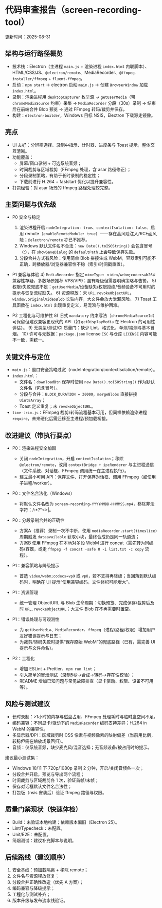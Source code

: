 # 代码审查报告（screen-recording-tool）

更新时间：2025-08-31

## 架构与运行路径概览

- 技术栈：Electron（主进程 `main.js` + 渲染进程 `index.html` 内联脚本）、HTML/CSS/JS、`@electron/remote`、MediaRecorder、`@ffmpeg-installer/ffmpeg` + `fluent-ffmpeg`。
- 启动：`npm start` -> electron 启动 `main.js` -> 创建 `BrowserWindow` 加载 `index.html`。
- 录制：渲染进程用 `desktopCapturer` 枚举源 -> `getUserMedia`（带 `chromeMediaSource` 约束）采集 -> `MediaRecorder` 分段（30s）录制 -> 结束后在前端合并 Blob 预览 -> 通过 FFmpeg 转码/裁剪并保存。
- 构建：`electron-builder`，Windows 目标 NSIS，Electron 下载源走镜像。

## 亮点

- UI 友好：分辨率选择、录制中指示、计时器、进度条与 Toast 提示，整体交互清晰。
- 功能覆盖：
  - 屏幕/窗口录制 + 可选系统音频；
  - 时间裁剪与区域裁剪（FFmpeg 处理，含 asar 路径修正）；
  - 分段录制策略，有助于长时录制的稳定性；
  - 下载前进行 H.264 + faststart 优化以提升兼容性。
- 打包经验：对 asar 场景的 ffmpeg 路径处理较完整。

## 主要问题与优先级

- P0 安全与稳定
  1) 渲染进程开启 `nodeIntegration: true`、`contextIsolation: false`、启用 remote（`enableRemoteModule: true`）——存在高风险注入/RCE面风险；`@electron/remote` 亦已不推荐。
  2) Windows 默认文件名不合法：`new Date().toISOString()` 会包含冒号（:），在 `showSaveDialog` 的 `defaultPath` 上会导致保存失败。
  3) 分段合并方式有风险：使用简单 Blob 拼接生成 WebM，容器索引可能不正确，跨播放器/浏览器兼容性不稳（索引/时间戳重置）。

- P1 兼容与体验
  4) `MediaRecorder` 指定 `mimeType: video/webm;codecs=h264` 兼容性存疑，多数场景推荐 VP8/VP9；虽有降级但需要明确策略与告警。
  5) 权限/失败兜底不足：`getUserMedia`/设备缺失/权限拒绝/音频设备不可用时的提示与恢复流程缺失。
  6) 资源释放：未 `URL.revokeObjectURL`，`window.originalVideoBlob` 长驻内存，大文件会放大泄漏风险。
  7) Toast 工具函数在 `index.html` 出现重复定义，易混淆与维护困难。

- P2 工程化与可维护性
  8) 旧式 `mandatory` 约束写法（`chromeMediaSourceId`）可保留但建议兼容更现代的 API（如 `getDisplayMedia` 在 Electron 的可用性评估）。
  9) 无类型/测试/CI 质量门：缺少 Lint、格式化、单测/端测与基本冒烟。
  10) 许可与元数据：`package.json` license `ISC` 与仓库 `LICENSE` 内容可能不一致，需统一。

## 关键文件与定位

- `main.js`：窗口安全策略过宽（nodeIntegration/contextIsolation/remote）。
- `index.html`：
  - 文件名：`downloadBtn` 保存时使用 `new Date().toISOString()` 作为默认文件名（包含冒号）。
  - 分段与合并：`BLOCK_DURATION = 30000`，`mergeBlobs` 直接拼接 `Uint8Array`；
  - Toast 定义重复；未 `revokeObjectURL`。
- `time-trim.js`：FFmpeg 裁剪/转码流程基本可用，但同样依赖渲染进程 `require`，未来硬化后需迁移至主进程/预加载桥接。

## 改进建议（带执行要点）

- P0：渲染进程安全加固
  - 关闭 `nodeIntegration`，开启 `contextIsolation`；移除 `@electron/remote`，改用 `contextBridge + ipcRenderer` 与主进程通信（文件系统、对话框、FFmpeg 调用统一在主进程执行）。
  - 建立最小可用 API：保存文件、打开保存对话框、调用 FFmpeg（或使用子进程/worker）。

- P0：文件名合法化（Windows）
  - 将默认文件名改为 `screen-recording-YYYYMMDD-HHMMSS.mp4`，移除非法字符：\/:*?"<>|。

- P0：分段录制合并的正确性
  - 方案A（推荐）录制一次不中断，使用 `mediaRecorder.start(timeslice)` 周期触发 `dataavailable` 获取小块，最终合成仍是同一轨道流；
  - 方案B 使用 FFmpeg 在本地对多段 WebM 进行 concat（需先转为同编码/容器，或走 `ffmpeg -f concat -safe 0 -i list.txt -c copy` 流程）。

- P1：兼容策略与降级提示
  - 首选 `video/webm;codecs=vp9` 或 `vp8`，若不支持再降级；当回落到默认编码时，明确在 UI 提示“使用兼容编码，文件体积可能增大”。

- P1：资源管理
  - 统一管理 ObjectURL 与 Blob 生命周期：切换预览、完成保存/裁剪后及时 `URL.revokeObjectURL`；大文件 Blob 在不再需要时置空。

- P1：错误处理与可观测性
  - 为 `getUserMedia`、`MediaRecorder`、`ffmpeg`（进程/路径/权限）增加用户友好错误提示与日志；
  - 为裁剪/转码失败时提供“保存原始 WebM”的兜底路径（已有，需完善 UI 提示与文件命名）。

- P2：工程化
  - 增加 ESLint + Prettier、`npm run lint`；
  - 引入简单的冒烟测试（录制5秒->合成->转码->存在性校验）；
  - README 增加已知问题与常见故障排查（显卡驱动、权限、设备不可用等）。

## 风险与测试建议

- 长时录制：>1小时的内存与磁盘占用、FFmpeg 处理耗时与临时盘空间不足。
- 编码兼容：不同显卡/驱动下的 `MediaRecorder` 编码支持差异；H.264 in WebM 的兼容性。
- 多显示器/DPI：区域裁剪时 CSS 像素与视频像素的映射偏差（当前用比例，较稳但需在缩放场景回归）。
- 音频：仅系统音频，缺少麦克风/混音选择；无音频设备/被占用时的提示。

建议最小测试集：
- Windows 10/11 下 720p/1080p 录制 2 分钟，开启/关闭音频各一次；
- 分段合并开启，预览与导出两个流程；
- 时间裁剪与区域裁剪各 1 次，验证首帧/末帧；
- 保存对话框默认文件名合法性；
- 打包版（nsis 安装后）验证 ffmpeg 路径与权限。

## 质量门禁现状（快速体检）
- Build：未验证本地构建；依赖版本偏旧（Electron 25）。
- Lint/Typecheck：未配置。
- Unit/E2E：未配置。
- 简烟测试：建议补充脚本与说明。

## 后续路线（建议顺序）
1) 安全基线：预加载隔离 + 移除 remote；
2) 文件名与资源释放修复；
3) 分段合并正确性改造（优先 A 方案）；
4) 编码兼容与降级提示；
5) 工程化与测试补齐；
6) 版本升级与发布流水线验证。
